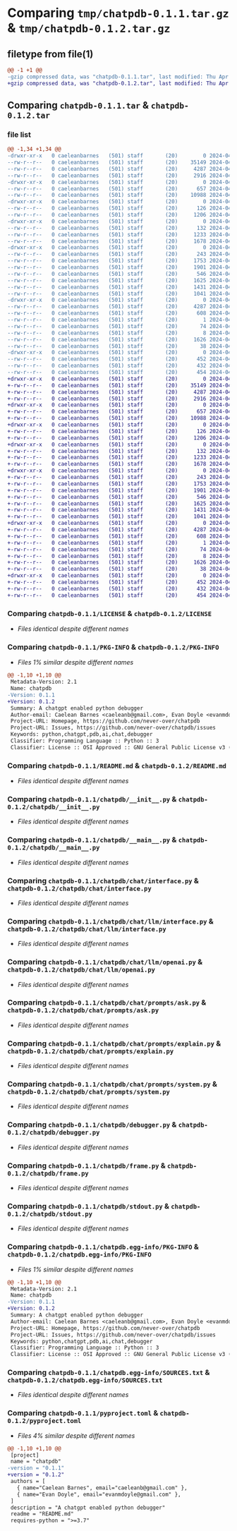 # Comparing `tmp/chatpdb-0.1.1.tar.gz` & `tmp/chatpdb-0.1.2.tar.gz`

## filetype from file(1)

```diff
@@ -1 +1 @@
-gzip compressed data, was "chatpdb-0.1.1.tar", last modified: Thu Apr 18 05:33:27 2024, max compression
+gzip compressed data, was "chatpdb-0.1.2.tar", last modified: Thu Apr 18 05:36:46 2024, max compression
```

## Comparing `chatpdb-0.1.1.tar` & `chatpdb-0.1.2.tar`

### file list

```diff
@@ -1,34 +1,34 @@
-drwxr-xr-x   0 caeleanbarnes   (501) staff       (20)        0 2024-04-18 05:33:27.370739 chatpdb-0.1.1/
--rw-r--r--   0 caeleanbarnes   (501) staff       (20)    35149 2024-04-17 01:18:02.000000 chatpdb-0.1.1/LICENSE
--rw-r--r--   0 caeleanbarnes   (501) staff       (20)     4287 2024-04-18 05:33:27.370380 chatpdb-0.1.1/PKG-INFO
--rw-r--r--   0 caeleanbarnes   (501) staff       (20)     2916 2024-04-18 02:40:12.000000 chatpdb-0.1.1/README.md
-drwxr-xr-x   0 caeleanbarnes   (501) staff       (20)        0 2024-04-18 05:33:27.364522 chatpdb-0.1.1/chatpdb/
--rw-r--r--   0 caeleanbarnes   (501) staff       (20)      657 2024-04-17 22:36:33.000000 chatpdb-0.1.1/chatpdb/__init__.py
--rw-r--r--   0 caeleanbarnes   (501) staff       (20)    10988 2024-04-17 20:47:59.000000 chatpdb-0.1.1/chatpdb/__main__.py
-drwxr-xr-x   0 caeleanbarnes   (501) staff       (20)        0 2024-04-18 05:33:27.366694 chatpdb-0.1.1/chatpdb/chat/
--rw-r--r--   0 caeleanbarnes   (501) staff       (20)      126 2024-04-17 20:46:43.000000 chatpdb-0.1.1/chatpdb/chat/__init__.py
--rw-r--r--   0 caeleanbarnes   (501) staff       (20)     1206 2024-04-18 02:40:12.000000 chatpdb-0.1.1/chatpdb/chat/interface.py
-drwxr-xr-x   0 caeleanbarnes   (501) staff       (20)        0 2024-04-18 05:33:27.367552 chatpdb-0.1.1/chatpdb/chat/llm/
--rw-r--r--   0 caeleanbarnes   (501) staff       (20)      132 2024-04-17 20:46:43.000000 chatpdb-0.1.1/chatpdb/chat/llm/__init__.py
--rw-r--r--   0 caeleanbarnes   (501) staff       (20)     1233 2024-04-17 22:36:33.000000 chatpdb-0.1.1/chatpdb/chat/llm/interface.py
--rw-r--r--   0 caeleanbarnes   (501) staff       (20)     1678 2024-04-18 02:40:12.000000 chatpdb-0.1.1/chatpdb/chat/llm/openai.py
-drwxr-xr-x   0 caeleanbarnes   (501) staff       (20)        0 2024-04-18 05:33:27.368568 chatpdb-0.1.1/chatpdb/chat/prompts/
--rw-r--r--   0 caeleanbarnes   (501) staff       (20)      243 2024-04-17 20:46:43.000000 chatpdb-0.1.1/chatpdb/chat/prompts/__init__.py
--rw-r--r--   0 caeleanbarnes   (501) staff       (20)     1753 2024-04-18 02:40:12.000000 chatpdb-0.1.1/chatpdb/chat/prompts/ask.py
--rw-r--r--   0 caeleanbarnes   (501) staff       (20)     1901 2024-04-18 02:40:12.000000 chatpdb-0.1.1/chatpdb/chat/prompts/explain.py
--rw-r--r--   0 caeleanbarnes   (501) staff       (20)      546 2024-04-18 02:40:12.000000 chatpdb-0.1.1/chatpdb/chat/prompts/system.py
--rw-r--r--   0 caeleanbarnes   (501) staff       (20)     1625 2024-04-18 02:40:12.000000 chatpdb-0.1.1/chatpdb/debugger.py
--rw-r--r--   0 caeleanbarnes   (501) staff       (20)     1431 2024-04-18 02:40:12.000000 chatpdb-0.1.1/chatpdb/frame.py
--rw-r--r--   0 caeleanbarnes   (501) staff       (20)     1041 2024-04-17 21:33:19.000000 chatpdb-0.1.1/chatpdb/stdout.py
-drwxr-xr-x   0 caeleanbarnes   (501) staff       (20)        0 2024-04-18 05:33:27.369814 chatpdb-0.1.1/chatpdb.egg-info/
--rw-r--r--   0 caeleanbarnes   (501) staff       (20)     4287 2024-04-18 05:33:27.000000 chatpdb-0.1.1/chatpdb.egg-info/PKG-INFO
--rw-r--r--   0 caeleanbarnes   (501) staff       (20)      608 2024-04-18 05:33:27.000000 chatpdb-0.1.1/chatpdb.egg-info/SOURCES.txt
--rw-r--r--   0 caeleanbarnes   (501) staff       (20)        1 2024-04-18 05:33:27.000000 chatpdb-0.1.1/chatpdb.egg-info/dependency_links.txt
--rw-r--r--   0 caeleanbarnes   (501) staff       (20)       74 2024-04-18 05:33:27.000000 chatpdb-0.1.1/chatpdb.egg-info/requires.txt
--rw-r--r--   0 caeleanbarnes   (501) staff       (20)        8 2024-04-18 05:33:27.000000 chatpdb-0.1.1/chatpdb.egg-info/top_level.txt
--rw-r--r--   0 caeleanbarnes   (501) staff       (20)     1626 2024-04-18 05:28:47.000000 chatpdb-0.1.1/pyproject.toml
--rw-r--r--   0 caeleanbarnes   (501) staff       (20)       38 2024-04-18 05:33:27.370819 chatpdb-0.1.1/setup.cfg
-drwxr-xr-x   0 caeleanbarnes   (501) staff       (20)        0 2024-04-18 05:33:27.369449 chatpdb-0.1.1/tests/
--rw-r--r--   0 caeleanbarnes   (501) staff       (20)      452 2024-04-18 02:40:12.000000 chatpdb-0.1.1/tests/test_debugger.py
--rw-r--r--   0 caeleanbarnes   (501) staff       (20)      432 2024-04-18 02:40:12.000000 chatpdb-0.1.1/tests/test_fixtures.py
--rw-r--r--   0 caeleanbarnes   (501) staff       (20)      454 2024-04-18 02:40:12.000000 chatpdb-0.1.1/tests/test_frame.py
+drwxr-xr-x   0 caeleanbarnes   (501) staff       (20)        0 2024-04-18 05:36:46.429484 chatpdb-0.1.2/
+-rw-r--r--   0 caeleanbarnes   (501) staff       (20)    35149 2024-04-17 01:18:02.000000 chatpdb-0.1.2/LICENSE
+-rw-r--r--   0 caeleanbarnes   (501) staff       (20)     4287 2024-04-18 05:36:46.429235 chatpdb-0.1.2/PKG-INFO
+-rw-r--r--   0 caeleanbarnes   (501) staff       (20)     2916 2024-04-18 02:40:12.000000 chatpdb-0.1.2/README.md
+drwxr-xr-x   0 caeleanbarnes   (501) staff       (20)        0 2024-04-18 05:36:46.425656 chatpdb-0.1.2/chatpdb/
+-rw-r--r--   0 caeleanbarnes   (501) staff       (20)      657 2024-04-17 22:36:33.000000 chatpdb-0.1.2/chatpdb/__init__.py
+-rw-r--r--   0 caeleanbarnes   (501) staff       (20)    10988 2024-04-17 20:47:59.000000 chatpdb-0.1.2/chatpdb/__main__.py
+drwxr-xr-x   0 caeleanbarnes   (501) staff       (20)        0 2024-04-18 05:36:46.427017 chatpdb-0.1.2/chatpdb/chat/
+-rw-r--r--   0 caeleanbarnes   (501) staff       (20)      126 2024-04-17 20:46:43.000000 chatpdb-0.1.2/chatpdb/chat/__init__.py
+-rw-r--r--   0 caeleanbarnes   (501) staff       (20)     1206 2024-04-18 02:40:12.000000 chatpdb-0.1.2/chatpdb/chat/interface.py
+drwxr-xr-x   0 caeleanbarnes   (501) staff       (20)        0 2024-04-18 05:36:46.427663 chatpdb-0.1.2/chatpdb/chat/llm/
+-rw-r--r--   0 caeleanbarnes   (501) staff       (20)      132 2024-04-17 20:46:43.000000 chatpdb-0.1.2/chatpdb/chat/llm/__init__.py
+-rw-r--r--   0 caeleanbarnes   (501) staff       (20)     1233 2024-04-17 22:36:33.000000 chatpdb-0.1.2/chatpdb/chat/llm/interface.py
+-rw-r--r--   0 caeleanbarnes   (501) staff       (20)     1678 2024-04-18 02:40:12.000000 chatpdb-0.1.2/chatpdb/chat/llm/openai.py
+drwxr-xr-x   0 caeleanbarnes   (501) staff       (20)        0 2024-04-18 05:36:46.428297 chatpdb-0.1.2/chatpdb/chat/prompts/
+-rw-r--r--   0 caeleanbarnes   (501) staff       (20)      243 2024-04-17 20:46:43.000000 chatpdb-0.1.2/chatpdb/chat/prompts/__init__.py
+-rw-r--r--   0 caeleanbarnes   (501) staff       (20)     1753 2024-04-18 02:40:12.000000 chatpdb-0.1.2/chatpdb/chat/prompts/ask.py
+-rw-r--r--   0 caeleanbarnes   (501) staff       (20)     1901 2024-04-18 02:40:12.000000 chatpdb-0.1.2/chatpdb/chat/prompts/explain.py
+-rw-r--r--   0 caeleanbarnes   (501) staff       (20)      546 2024-04-18 02:40:12.000000 chatpdb-0.1.2/chatpdb/chat/prompts/system.py
+-rw-r--r--   0 caeleanbarnes   (501) staff       (20)     1625 2024-04-18 02:40:12.000000 chatpdb-0.1.2/chatpdb/debugger.py
+-rw-r--r--   0 caeleanbarnes   (501) staff       (20)     1431 2024-04-18 02:40:12.000000 chatpdb-0.1.2/chatpdb/frame.py
+-rw-r--r--   0 caeleanbarnes   (501) staff       (20)     1041 2024-04-17 21:33:19.000000 chatpdb-0.1.2/chatpdb/stdout.py
+drwxr-xr-x   0 caeleanbarnes   (501) staff       (20)        0 2024-04-18 05:36:46.428967 chatpdb-0.1.2/chatpdb.egg-info/
+-rw-r--r--   0 caeleanbarnes   (501) staff       (20)     4287 2024-04-18 05:36:46.000000 chatpdb-0.1.2/chatpdb.egg-info/PKG-INFO
+-rw-r--r--   0 caeleanbarnes   (501) staff       (20)      608 2024-04-18 05:36:46.000000 chatpdb-0.1.2/chatpdb.egg-info/SOURCES.txt
+-rw-r--r--   0 caeleanbarnes   (501) staff       (20)        1 2024-04-18 05:36:46.000000 chatpdb-0.1.2/chatpdb.egg-info/dependency_links.txt
+-rw-r--r--   0 caeleanbarnes   (501) staff       (20)       74 2024-04-18 05:36:46.000000 chatpdb-0.1.2/chatpdb.egg-info/requires.txt
+-rw-r--r--   0 caeleanbarnes   (501) staff       (20)        8 2024-04-18 05:36:46.000000 chatpdb-0.1.2/chatpdb.egg-info/top_level.txt
+-rw-r--r--   0 caeleanbarnes   (501) staff       (20)     1626 2024-04-18 05:36:34.000000 chatpdb-0.1.2/pyproject.toml
+-rw-r--r--   0 caeleanbarnes   (501) staff       (20)       38 2024-04-18 05:36:46.429537 chatpdb-0.1.2/setup.cfg
+drwxr-xr-x   0 caeleanbarnes   (501) staff       (20)        0 2024-04-18 05:36:46.428760 chatpdb-0.1.2/tests/
+-rw-r--r--   0 caeleanbarnes   (501) staff       (20)      452 2024-04-18 02:40:12.000000 chatpdb-0.1.2/tests/test_debugger.py
+-rw-r--r--   0 caeleanbarnes   (501) staff       (20)      432 2024-04-18 02:40:12.000000 chatpdb-0.1.2/tests/test_fixtures.py
+-rw-r--r--   0 caeleanbarnes   (501) staff       (20)      454 2024-04-18 02:40:12.000000 chatpdb-0.1.2/tests/test_frame.py
```

### Comparing `chatpdb-0.1.1/LICENSE` & `chatpdb-0.1.2/LICENSE`

 * *Files identical despite different names*

### Comparing `chatpdb-0.1.1/PKG-INFO` & `chatpdb-0.1.2/PKG-INFO`

 * *Files 1% similar despite different names*

```diff
@@ -1,10 +1,10 @@
 Metadata-Version: 2.1
 Name: chatpdb
-Version: 0.1.1
+Version: 0.1.2
 Summary: A chatgpt enabled python debugger
 Author-email: Caelean Barnes <caeleanb@gmail.com>, Evan Doyle <evanmdoyle@gmail.com>
 Project-URL: Homepage, https://github.com/never-over/chatpdb
 Project-URL: Issues, https://github.com/never-over/chatpdb/issues
 Keywords: python,chatgpt,pdb,ai,chat,debugger
 Classifier: Programming Language :: Python :: 3
 Classifier: License :: OSI Approved :: GNU General Public License v3 (GPLv3)
```

### Comparing `chatpdb-0.1.1/README.md` & `chatpdb-0.1.2/README.md`

 * *Files identical despite different names*

### Comparing `chatpdb-0.1.1/chatpdb/__init__.py` & `chatpdb-0.1.2/chatpdb/__init__.py`

 * *Files identical despite different names*

### Comparing `chatpdb-0.1.1/chatpdb/__main__.py` & `chatpdb-0.1.2/chatpdb/__main__.py`

 * *Files identical despite different names*

### Comparing `chatpdb-0.1.1/chatpdb/chat/interface.py` & `chatpdb-0.1.2/chatpdb/chat/interface.py`

 * *Files identical despite different names*

### Comparing `chatpdb-0.1.1/chatpdb/chat/llm/interface.py` & `chatpdb-0.1.2/chatpdb/chat/llm/interface.py`

 * *Files identical despite different names*

### Comparing `chatpdb-0.1.1/chatpdb/chat/llm/openai.py` & `chatpdb-0.1.2/chatpdb/chat/llm/openai.py`

 * *Files identical despite different names*

### Comparing `chatpdb-0.1.1/chatpdb/chat/prompts/ask.py` & `chatpdb-0.1.2/chatpdb/chat/prompts/ask.py`

 * *Files identical despite different names*

### Comparing `chatpdb-0.1.1/chatpdb/chat/prompts/explain.py` & `chatpdb-0.1.2/chatpdb/chat/prompts/explain.py`

 * *Files identical despite different names*

### Comparing `chatpdb-0.1.1/chatpdb/chat/prompts/system.py` & `chatpdb-0.1.2/chatpdb/chat/prompts/system.py`

 * *Files identical despite different names*

### Comparing `chatpdb-0.1.1/chatpdb/debugger.py` & `chatpdb-0.1.2/chatpdb/debugger.py`

 * *Files identical despite different names*

### Comparing `chatpdb-0.1.1/chatpdb/frame.py` & `chatpdb-0.1.2/chatpdb/frame.py`

 * *Files identical despite different names*

### Comparing `chatpdb-0.1.1/chatpdb/stdout.py` & `chatpdb-0.1.2/chatpdb/stdout.py`

 * *Files identical despite different names*

### Comparing `chatpdb-0.1.1/chatpdb.egg-info/PKG-INFO` & `chatpdb-0.1.2/chatpdb.egg-info/PKG-INFO`

 * *Files 1% similar despite different names*

```diff
@@ -1,10 +1,10 @@
 Metadata-Version: 2.1
 Name: chatpdb
-Version: 0.1.1
+Version: 0.1.2
 Summary: A chatgpt enabled python debugger
 Author-email: Caelean Barnes <caeleanb@gmail.com>, Evan Doyle <evanmdoyle@gmail.com>
 Project-URL: Homepage, https://github.com/never-over/chatpdb
 Project-URL: Issues, https://github.com/never-over/chatpdb/issues
 Keywords: python,chatgpt,pdb,ai,chat,debugger
 Classifier: Programming Language :: Python :: 3
 Classifier: License :: OSI Approved :: GNU General Public License v3 (GPLv3)
```

### Comparing `chatpdb-0.1.1/chatpdb.egg-info/SOURCES.txt` & `chatpdb-0.1.2/chatpdb.egg-info/SOURCES.txt`

 * *Files identical despite different names*

### Comparing `chatpdb-0.1.1/pyproject.toml` & `chatpdb-0.1.2/pyproject.toml`

 * *Files 4% similar despite different names*

```diff
@@ -1,10 +1,10 @@
 [project]
 name = "chatpdb"
-version = "0.1.1"
+version = "0.1.2"
 authors = [
   { name="Caelean Barnes", email="caeleanb@gmail.com" },
   { name="Evan Doyle", email="evanmdoyle@gmail.com" },
 ]
 description = "A chatgpt enabled python debugger"
 readme = "README.md"
 requires-python = ">=3.7"
```


